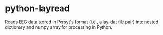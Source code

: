 # python-layread
Reads EEG data stored in Persyt's format (i.e., a lay-dat file pair) into nested dictionary and numpy array for processing in Python. 
